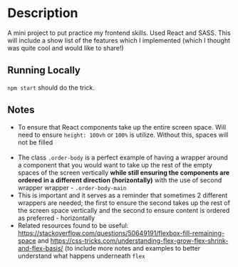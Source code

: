 # Description

A mini project to put practice my frontend skills. Used React and SASS. This will include a show list of the features which I implemented (which I thought was quite cool and would like to share!)

## Running Locally

`npm start` should do the trick.

## Notes

- To ensure that React components take up the entire screen space. Will need to ensure `height: 100vh` or `100%` is utilize. Without this, spaces will not be filled<br /><br />
- The class `.order-body` is a perfect example of having a wrapper around a component that you would want to take up the rest of the empty spaces of the screen vertically <b>while still ensuring the components are ordered in a different direction (horizontally)</b> with the use of second wrapper wrapper - `.order-body-main`
- This is important and it serves as a reminder that sometimes 2 different wrappers are needed; the first to ensure the second takes up the rest of the screen space vertically and the second to ensure content is ordered as preferred - horizontally
- Related resources found to be useful: https://stackoverflow.com/questions/50649191/flexbox-fill-remaining-space and https://css-tricks.com/understanding-flex-grow-flex-shrink-and-flex-basis/ (to include more notes and examples to better understand what happens underneath `flex`
